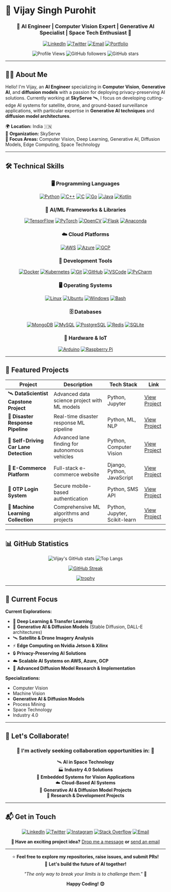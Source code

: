 # 🚀 Vijay Singh Purohit

<div align="center">

### 🌟 **AI Engineer | Computer Vision Expert | Generative AI Specialist | Space Tech Enthusiast** 🌟

[![LinkedIn](https://img.shields.io/badge/LinkedIn-0077B5?style=for-the-badge&logo=linkedin&logoColor=white)](https://www.linkedin.com/in/vijay-singh-purohit)
[![Twitter](https://img.shields.io/badge/Twitter-1DA1F2?style=for-the-badge&logo=twitter&logoColor=white)](https://twitter.com/vijaypurohit322)
[![Email](https://img.shields.io/badge/Email-D14836?style=for-the-badge&logo=gmail&logoColor=white)](mailto:vijaypurohit322@gmail.com)
[![Portfolio](https://img.shields.io/badge/Portfolio-FF5722?style=for-the-badge&logo=todoist&logoColor=white)](https://github.com/vijay-singh-purohit)

![Profile Views](https://komarev.com/ghpvc/?username=vijaypurohit322&color=brightgreen&style=for-the-badge)
![GitHub followers](https://img.shields.io/github/followers/vijaypurohit322?style=for-the-badge&color=blue)
![GitHub stars](https://img.shields.io/github/stars/vijaypurohit322?style=for-the-badge&color=yellow)

</div>

---

## 👨‍💻 About Me

Hello! I'm Vijay, an **AI Engineer** specializing in **Computer Vision**, **Generative AI**, and **diffusion models** with a passion for deploying privacy-preserving AI solutions. Currently working at **SkyServe** 🛰️, I focus on developing cutting-edge AI systems for satellite, drone, and ground-based surveillance applications, with particular expertise in **Generative AI techniques** and **diffusion model architectures**.

🌍 **Location:** India 🇮🇳  
🏢 **Organization:** SkyServe  
💼 **Focus Areas:** Computer Vision, Deep Learning, Generative AI, Diffusion Models, Edge Computing, Space Technology

---

## 🛠️ Technical Skills

<div align="center">

### 🖥️ **Programming Languages**

[![Python](https://skillicons.dev/icons?i=python)](https://skillicons.dev)
[![C++](https://skillicons.dev/icons?i=cpp)](https://skillicons.dev)
[![C](https://skillicons.dev/icons?i=c)](https://skillicons.dev)
[![Go](https://skillicons.dev/icons?i=go)](https://skillicons.dev)
[![Java](https://skillicons.dev/icons?i=java)](https://skillicons.dev)
[![Kotlin](https://skillicons.dev/icons?i=kotlin)](https://skillicons.dev)

### 🤖 **AI/ML Frameworks & Libraries**

[![TensorFlow](https://skillicons.dev/icons?i=tensorflow)](https://skillicons.dev)
[![PyTorch](https://skillicons.dev/icons?i=pytorch)](https://skillicons.dev)
[![OpenCV](https://skillicons.dev/icons?i=opencv)](https://skillicons.dev)
[![Flask](https://skillicons.dev/icons?i=flask)](https://skillicons.dev)
[![Anaconda](https://skillicons.dev/icons?i=anaconda)](https://skillicons.dev)

### ☁️ **Cloud Platforms**

[![AWS](https://skillicons.dev/icons?i=aws)](https://skillicons.dev)
[![Azure](https://skillicons.dev/icons?i=azure)](https://skillicons.dev)
[![GCP](https://skillicons.dev/icons?i=gcp)](https://skillicons.dev)

### 🔧 **Development Tools**

[![Docker](https://skillicons.dev/icons?i=docker)](https://skillicons.dev)
[![Kubernetes](https://skillicons.dev/icons?i=kubernetes)](https://skillicons.dev)
[![Git](https://skillicons.dev/icons?i=git)](https://skillicons.dev)
[![GitHub](https://skillicons.dev/icons?i=github)](https://skillicons.dev)
[![VSCode](https://skillicons.dev/icons?i=vscode)](https://skillicons.dev)
[![PyCharm](https://skillicons.dev/icons?i=pycharm)](https://skillicons.dev)

### 🖥️ **Operating Systems**

[![Linux](https://skillicons.dev/icons?i=linux)](https://skillicons.dev)
[![Ubuntu](https://skillicons.dev/icons?i=ubuntu)](https://skillicons.dev)
[![Windows](https://skillicons.dev/icons?i=windows)](https://skillicons.dev)
[![Bash](https://skillicons.dev/icons?i=bash)](https://skillicons.dev)

### 🗄️ **Databases**

[![MongoDB](https://skillicons.dev/icons?i=mongodb)](https://skillicons.dev)
[![MySQL](https://skillicons.dev/icons?i=mysql)](https://skillicons.dev)
[![PostgreSQL](https://skillicons.dev/icons?i=postgres)](https://skillicons.dev)
[![Redis](https://skillicons.dev/icons?i=redis)](https://skillicons.dev)
[![SQLite](https://skillicons.dev/icons?i=sqlite)](https://skillicons.dev)

### 🔌 **Hardware & IoT**

[![Arduino](https://skillicons.dev/icons?i=arduino)](https://skillicons.dev)
[![Raspberry Pi](https://skillicons.dev/icons?i=raspberrypi)](https://skillicons.dev)

</div>

---

## 🚀 Featured Projects

| Project | Description | Tech Stack | Link |
|---------|-------------|------------|------|
| 🛰️ **DataScientist Capstone Project** | Advanced data science project with ML models | Python, Jupyter | [View Project](https://github.com/vijaypurohit322/DataScientist-Capstone-Project) |
| 🚨 **Disaster Response Pipeline** | Real-time disaster response ML pipeline | Python, ML, NLP | [View Project](https://github.com/vijaypurohit322/DataScientist-Disater-Response-Pipeline) |
| 🚗 **Self-Driving Car Lane Detection** | Advanced lane finding for autonomous vehicles | Python, Computer Vision | [View Project](https://github.com/vijaypurohit322/SelfDrivingCar-Advance-Lane_finding-Project) |
| 🛒 **E-Commerce Platform** | Full-stack e-commerce website | Django, Python, JavaScript | [View Project](https://github.com/vijaypurohit322/E-Commerce-website-using-Django_and_Python) |
| 🔐 **OTP Login System** | Secure mobile-based authentication | Python, SMS API | [View Project](https://github.com/vijaypurohit322/Build-OTP-based-login-system) |
| 🤖 **Machine Learning Collection** | Comprehensive ML algorithms and projects | Python, Jupyter, Scikit-learn | [View Project](https://github.com/vijaypurohit322/Machine-Learning) |

---

## 📊 GitHub Statistics

<div align="center">

![Vijay's GitHub stats](https://github-readme-stats.vercel.app/api?username=vijaypurohit322&show_icons=true&theme=radical&count_private=true)
![Top Langs](https://github-readme-stats.vercel.app/api/top-langs/?username=vijaypurohit322&layout=compact&theme=radical)

[![GitHub Streak](https://git.io/streak-stats)](https://git.io/streak-stats)

[![trophy](https://github-profile-trophy.vercel.app/?username=vijaypurohit322&theme=onedark)](https://github.com/ryo-ma/github-profile-trophy)

</div>

---

## 🎯 Current Focus

**Current Explorations:**
- 🧠 **Deep Learning & Transfer Learning**
- 🎨 **Generative AI & Diffusion Models** (Stable Diffusion, DALL-E architectures)
- 🛰️ **Satellite & Drone Imagery Analysis**  
- ⚡ **Edge Computing on Nvidia Jetson & Xilinx**
- 🔒 **Privacy-Preserving AI Solutions**
- ☁️ **Scalable AI Systems on AWS, Azure, GCP**
- 🔬 **Advanced Diffusion Model Research & Implementation**

**Specializations:**
- Computer Vision
- Machine Vision
- **Generative AI & Diffusion Models**
- Process Mining
- Space Technology
- Industry 4.0

---

## 🤝 Let's Collaborate!

<div align="center">

### 🌟 I'm actively seeking collaboration opportunities in: 🌟

🛰️ **AI in Space Technology**  
🏭 **Industry 4.0 Solutions**  
📱 **Embedded Systems for Vision Applications**  
☁️ **Cloud-Based AI Systems**  
🎨 **Generative AI & Diffusion Model Projects**  
🔬 **Research & Development Projects**

</div>

---

## 📬 Get in Touch

<div align="center">

[![LinkedIn](https://img.shields.io/badge/LinkedIn-0077B5?style=for-the-badge&logo=linkedin&logoColor=white)](https://www.linkedin.com/in/vijay-singh-purohit)
[![Twitter](https://img.shields.io/badge/Twitter-1DA1F2?style=for-the-badge&logo=twitter&logoColor=white)](https://twitter.com/vijaypurohit322)
[![Instagram](https://img.shields.io/badge/Instagram-E4405F?style=for-the-badge&logo=instagram&logoColor=white)](https://www.instagram.com/vijay_singh_purohit)
[![Stack Overflow](https://img.shields.io/badge/Stack_Overflow-FE7A16?style=for-the-badge&logo=stack-overflow&logoColor=white)](https://stackoverflow.com/users/10303249/vijay-singh-purohit)
[![Email](https://img.shields.io/badge/Email-D14836?style=for-the-badge&logo=gmail&logoColor=white)](mailto:vijaypurohit322@gmail.com)

**💌 Have an exciting project idea?** [Drop me a message](https://github.com/vijaypurohit322/vijaypurohit322/issues/new) **or** [send an email](mailto:vijaypurohit322@gmail.com)

</div>

---

<div align="center">

⭐ **Feel free to explore my repositories, raise issues, and submit PRs!**  
🚀 **Let's build the future of AI together!**  

*"The only way to break your limits is to challenge them."* 🎯  

**Happy Coding! 😊**

</div>
